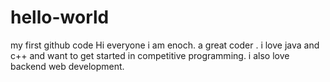 # hello-world
my first github code
Hi everyone i am enoch. a  great coder . i love java and c++ and want to get started in competitive programming. i also love backend web development.
